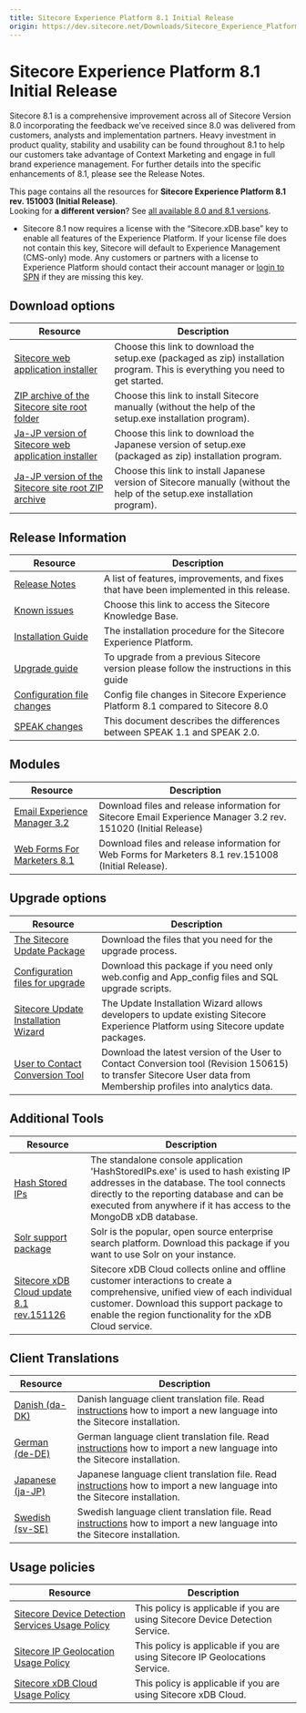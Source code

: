 ```yaml
---
title: Sitecore Experience Platform 8.1 Initial Release
origin: https://dev.sitecore.net/Downloads/Sitecore_Experience_Platform/Sitecore_81/Sitecore_Experience_Platform_81_Initial_Release.aspx
---
```


# Sitecore Experience Platform 8.1 Initial Release

Sitecore 8.1 is a comprehensive improvement across all of Sitecore Version 8.0 incorporating the feedback we’ve received since 8.0 was delivered from customers, analysts and implementation partners. Heavy investment in product quality, stability and usability can be found throughout 8.1 to help our customers take advantage of Context Marketing and engage in full brand experience management. For further details into the specific enhancements of 8.1, please see the Release Notes.

This page contains all the resources for **Sitecore Experience Platform 8.1 rev. 151003 (Initial Release)**.  
Looking for **a different version**? See [all available 8.0 and 8.1 versions](/downloads/Sitecore_Experience_Platform).

  <Alert variant='warning' mb={4}>
    <AlertIcon />
    

-   Sitecore 8.1 now requires a license with the “Sitecore.xDB.base” key to enable all features of the Experience Platform. If your license file does not contain this key, Sitecore will default to Experience Management (CMS-only) mode. Any customers or partners with a license to Experience Platform should contact their account manager or [login to SPN](http://spn.sitecore.net/default) if they are missing this key.


  </Alert>
  

## Download options

 | Resource | Description |
 | --- | --- |
 | [Sitecore web application installer](https://sitecoredev.azureedge.net/~/media/1861EC711C844A5299B1F3080E5D27D2.ashx?date=20151117T132920) | Choose this link to download the setup.exe (packaged as zip) installation program. This is everything you need to get started. |
 | [ZIP archive of the Sitecore site root folder](https://sitecoredev.azureedge.net/~/media/1D20854D6B494EE58E12BE29D1D334F7.ashx?date=20151117T103342) | Choose this link to install Sitecore manually (without the help of the setup.exe installation program). |
 | [Ja-JP version of Sitecore web application installer](https://sitecoredev.azureedge.net/~/media/13B657739DF64DE29DD01BFC42CE5E00.ashx?date=20151117T132936) | Choose this link to download the Japanese version of setup.exe (packaged as zip) installation program. |
 | [Ja-JP version of the Sitecore site root ZIP archive](https://sitecoredev.azureedge.net/~/media/ACBADA3132F34A578FDD8FAD9F763D04.ashx?date=20151117T132357) | Choose this link to install Japanese version of Sitecore manually (without the help of the setup.exe installation program). |

## Release Information

 | Resource | Description |
 | --- | --- |
 | [Release Notes](/downloads/Sitecore%20Experience%20Platform/Sitecore%2081/Sitecore%20Experience%20Platform%2081%20Initial%20Release/Release%20Notes) | A list of features, improvements, and fixes that have been implemented in this release. |
 | [Known issues](https://kb.sitecore.net/articles/750348) | Choose this link to access the Sitecore Knowledge Base. |
 | [Installation Guide](https://sitecoredev.azureedge.net/~/media/04E5CCD4F6C64FD4A100B5BC94B60750.ashx?date=20180206T091838) | The installation procedure for the Sitecore Experience Platform. |
 | [Upgrade guide](https://sitecoredev.azureedge.net/~/media/ED08679F569742D0B68450E4D1D76AA0.ashx?date=20190225T124631) | To upgrade from a previous Sitecore version please follow the instructions in this guide |
 | [Configuration file changes](https://sitecoredev.azureedge.net/~/media/1AC1CCD8960941999379492B2B01E8BE.ashx?date=20160905T095459) | Config file changes in Sitecore Experience Platform 8.1 compared to Sitecore 8.0 |
 | [SPEAK changes](https://sitecoredev.azureedge.net/~/media/705BF58F84C640DCAACAD7A4F44FABA2.ashx?date=20151117T133108) | This document describes the differences between SPEAK 1.1 and SPEAK 2.0. |

## Modules

 | Resource | Description |
 | --- | --- |
 | [Email Experience Manager 3.2](/downloads/Email%20Experience%20Manager/Email%20Experience%20Manager%2032/Email%20Experience%20Manager%2032%20Initial%20Release) | Download files and release information for Sitecore Email Experience Manager 3.2 rev. 151020 (Initial Release) |
 | [Web Forms For Marketers 8.1](/downloads/Web%20Forms%20For%20Marketers/Web%20Forms%20For%20Marketers%2081/Web%20Forms%20For%20Marketers%2081%20Initial%20Version) | Download files and release information for Web Forms for Marketers 8.1 rev.151008 (Initial Release). |

## Upgrade options

 | Resource | Description |
 | --- | --- |
 | [The Sitecore Update Package](https://sitecoredev.azureedge.net/~/media/053793B1818643E49BB3FCAB9DC1D03E.ashx?date=20151117T103553) | Download the files that you need for the upgrade process. |
 | [Configuration files for upgrade](https://sitecoredev.azureedge.net/~/media/805B88F23E2E468DADF2BF857F1D25E5.ashx?date=20161202T085048) | Download this package if you need only web.config and App_config files and SQL upgrade scripts. |
 | [Sitecore Update Installation Wizard](https://sitecoredev.azureedge.net/~/media/B643C14648964536B4AF60EC0FEE5D77.ashx?date=20151117T104051) | The Update Installation Wizard allows developers to update existing Sitecore Experience Platform using Sitecore update packages. |
 | [User to Contact Conversion Tool](https://sitecoredev.azureedge.net/~/media/12210836DD094420BDF267F5A2929171.ashx?date=20151117T104025) | Download the latest version of the User to Contact Conversion tool (Revision 150615) to transfer Sitecore User data from Membership profiles into analytics data. |

## Additional Tools

 | Resource | Description |
 | --- | --- |
 | [Hash Stored IPs](https://sitecoredev.azureedge.net/~/media/73F6BB8123B445BC96474BF7C23527A4.ashx?date=20160215T141607) | The standalone console application 'HashStoredIPs.exe' is used to hash existing IP addresses in the database. The tool connects directly to the reporting database and can be executed from anywhere if it has access to the MongoDB xDB database. |
 | [Solr support package](https://sitecoredev.azureedge.net/~/media/9498268871524C0AA2DAF280F64A0D60.ashx?date=20151117T104118) | Solr is the popular, open source enterprise search platform. Download this package if you want to use Solr on your instance. |
 | [Sitecore xDB Cloud update 8.1 rev.151126](https://sitecoredev.azureedge.net/~/media/97F2A8F354CC4D65A4830096C7EED84E.ashx?date=20151130T133959) | Sitecore xDB Cloud collects online and offline customer interactions to create a comprehensive, unified view of each individual customer. Download this support package to enable the region functionality for the xDB Cloud service. |

## Client Translations

 | Resource | Description |
 | --- | --- |
 | [Danish (da-DK)](https://sitecoredev.azureedge.net/~/media/4878950E49F344B3A60D3A06E3ABFCE3.ashx?date=20151117T103859) | Danish language client translation file. Read [instructions](~/link?_id=D72CBF8CE581436CBBCAEE896C8646F7&_z=z) how to import a new language into the Sitecore installation. |
 | [German (de-DE)](https://sitecoredev.azureedge.net/~/media/7470FCFE3AE3488E8F7BAAC62E743084.ashx?date=20151117T103916) | German language client translation file. Read [instructions](~/link?_id=D72CBF8CE581436CBBCAEE896C8646F7&_z=z) how to import a new language into the Sitecore installation. |
 | [Japanese (ja-JP)](https://sitecoredev.azureedge.net/~/media/59392269383E4724BEE9646B56EEE7A7.ashx?date=20151117T103927) | Japanese language client translation file. Read [instructions](~/link?_id=D72CBF8CE581436CBBCAEE896C8646F7&_z=z) how to import a new language into the Sitecore installation. |
 | [Swedish (sv-SE)](https://sitecoredev.azureedge.net/~/media/DB0152A2BA7442439DEDEAD889BFFBF1.ashx?date=20160912T103834) | Swedish language client translation file. Read [instructions](~/link?_id=D72CBF8CE581436CBBCAEE896C8646F7&_z=z) how to import a new language into the Sitecore installation. |

## Usage policies

 | Resource | Description |
 | --- | --- |
 | [Sitecore Device Detection Services Usage Policy](/downloads/Sitecore%20Experience%20Platform/Sitecore%20Device%20Detection%20Services%20Usage%20Policy) | This policy is applicable if you are using Sitecore Device Detection Service. |
 | [Sitecore IP Geolocation Usage Policy](/downloads/Sitecore%20Experience%20Platform/Sitecore%20IP%20Geolocation%20Usage%20Policy) | This policy is applicable if you are using Sitecore IP Geolocations Service. |
 | [Sitecore xDB Cloud Usage Policy](/downloads/Sitecore%20Experience%20Platform/Sitecore%20xDB%20Cloud%20Usage%20Policy) | This policy is applicable if you are using Sitecore xDB Cloud. |